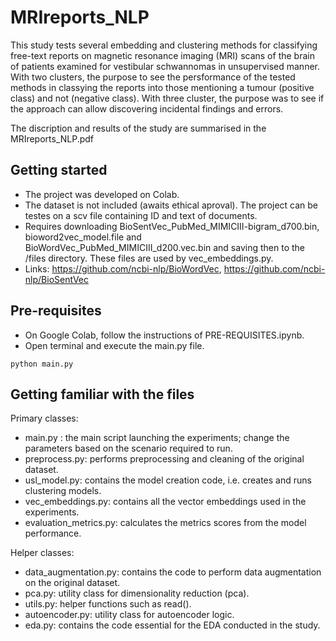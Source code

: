 # MRIreports_NLP
This study tests several embedding and clustering methods for classifying free-text reports on magnetic resonance imaging (MRI) scans of the brain of patients examined for vestibular schwannomas in unsupervised manner. With two clusters, the purpose to see the persformance of the tested methods in classying the reports into those mentioning a tumour (positive class) and not (negative class). With three cluster, the purpose was to see if the approach can allow discovering incidental findings and errors.

The discription and results of the study are summarised in the MRIreports_NLP.pdf


## Getting started

- The project was developed on Colab.
- The dataset is not included (awaits ethical aproval). The project can be testes on a scv file containing ID and text of documents. 
- Requires downloading BioSentVec_PubMed_MIMICIII-bigram_d700.bin, bioword2vec_model.file and BioWordVec_PubMed_MIMICIII_d200.vec.bin and saving then to the /files directory. These files are used by vec_embeddings.py.
- Links: https://github.com/ncbi-nlp/BioWordVec, https://github.com/ncbi-nlp/BioSentVec

## Pre-requisites

- On Google Colab, follow the instructions of PRE-REQUISITES.ipynb.
- Open terminal and execute the main.py file.

```
python main.py
```

## Getting familiar with the files

Primary classes:

- main.py : the main script launching the experiments; change the parameters based on the scenario required to run.
- preprocess.py: performs preprocessing and cleaning of the original dataset.
- usl_model.py: contains the model creation code, i.e. creates and runs clustering models.
- vec_embeddings.py: contains all the vector embeddings used in the experiments.
- evaluation_metrics.py: calculates the metrics scores from the model performance.

Helper classes:

- data_augmentation.py: contains the code to perform data augmentation on the original dataset.
- pca.py: utility class for dimensionality reduction (pca).
- utils.py: helper functions such as read().
- autoencoder.py: utility class for autoencoder logic.
- eda.py: contains the code essential for the EDA conducted in the study.
